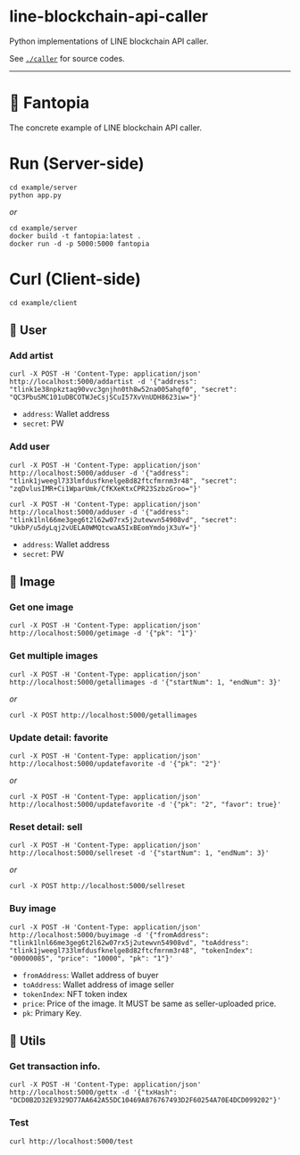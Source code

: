 # line-blockchain-api-caller
Python implementations of LINE blockchain API caller.

See [`./caller`](https://github.com/lukepark327/line-blockchain-api-caller/tree/main/caller) for source codes.

---

# :european_castle: Fantopia

The concrete example of LINE blockchain API caller.

<!--
*Fantopia* is the ...
-->

# Run (Server-side)

```
cd example/server
python app.py
```

*or*

```
cd example/server
docker build -t fantopia:latest .
docker run -d -p 5000:5000 fantopia
```

# Curl (Client-side)

```
cd example/client
```

## :couple: User

### Add artist

```
curl -X POST -H 'Content-Type: application/json' http://localhost:5000/addartist -d '{"address": "tlink1e38npkztaq90vvc3gnjhn0th8w52na005ahqf0", "secret": "QC3PbuSMC101uDBCOTWJeCsjSCuI57XvVnUDH8623iw="}'
```

* `address`: Wallet address
* `secret`: PW

### Add user

```
curl -X POST -H 'Content-Type: application/json' http://localhost:5000/adduser -d '{"address": "tlink1jweegl733lmfdusfknelge8d82ftcfmrnm3r48", "secret": "zqDvlusIMR+Ci1WparUmk/CfKXeKtxCPR23SzbzGroo="}'
```
```
curl -X POST -H 'Content-Type: application/json' http://localhost:5000/adduser -d '{"address": "tlink1lnl66me3geg6t2l62w07rx5j2utewvn54908vd", "secret": "UkbP/u5dyLqj2vUELA0WMQtcwaA5IxBEomYmdojX3uY="}'
```
* `address`: Wallet address
* `secret`: PW

## :floppy_disk: Image

<!--
### Upload image

```
curl -i -X PUT http://localhost:5000/uploadimage -F who="tlink1jweegl733lmfdusfknelge8d82ftcfmrnm3r48" -F name="1.jpeg" -F file=@"client_images/1.jpeg" -F amount="5"
```

* `who`: Wallet address of uploader
* `name`: Unique name of the file
* `file`: URI of the file
* `amount`: (optional) How many images you want to sell
* `price`: (optional) Price of the image

### Upload detail of image

```
curl -X POST -H 'Content-Type: application/json' http://localhost:5000/uploaddetail -d '{"tokenIndex": "00000085", "name": "1.jpeg", "description": {"artist": "tlink1e38npkztaq90vvc3gnjhn0th8w52na005ahqf0", "agency": "Loen Entertainment", "schedule": "2019 IU concert", "date": "12/01/2019", "minted": "01/12/2020"}, "amount": "5", "price": "10000"}'
```

* `tokenIndex`: NFT token index
* `name`: Unique name of the file
* `description`: dictionary-like details about the image. It MUST includes `artist`, `agency`, `schedule`, `date` and `minted` fields.
* `amount`: (optional) How many images you want to sell
* `price`: (optional) Price of the image
-->

### Get one image

```
curl -X POST -H 'Content-Type: application/json' http://localhost:5000/getimage -d '{"pk": "1"}'
```

### Get multiple images

```
curl -X POST -H 'Content-Type: application/json' http://localhost:5000/getallimages -d '{"startNum": 1, "endNum": 3}'
```

*or*

```
curl -X POST http://localhost:5000/getallimages
```

### Update detail: favorite

```
curl -X POST -H 'Content-Type: application/json' http://localhost:5000/updatefavorite -d '{"pk": "2"}'
```

*or*

```
curl -X POST -H 'Content-Type: application/json' http://localhost:5000/updatefavorite -d '{"pk": "2", "favor": true}'
```

### Reset detail: sell

```
curl -X POST -H 'Content-Type: application/json' http://localhost:5000/sellreset -d '{"startNum": 1, "endNum": 3}'
```

*or*

```
curl -X POST http://localhost:5000/sellreset
```

### Buy image

```
curl -X POST -H 'Content-Type: application/json' http://localhost:5000/buyimage -d '{"fromAddress": "tlink1lnl66me3geg6t2l62w07rx5j2utewvn54908vd", "toAddress": "tlink1jweegl733lmfdusfknelge8d82ftcfmrnm3r48", "tokenIndex": "00000085", "price": "10000", "pk": "1"}'
```

* `fromAddress`: Wallet address of buyer
* `toAddress`: Wallet address of image seller
* `tokenIndex`: NFT token index
* `price`: Price of the image. It MUST be same as seller-uploaded price.
* `pk`: Primary Key.

<!--
## :coffee: Product

### Upload product

```
curl -X POST -H 'Content-Type: application/json' http://localhost:5000/uploadproduct -d '{"name": "Cup", "nft_number": "00000085", "nft_name": "1.jpeg"}'
```

* `name`: Unique name of the product
* `nft_number`: NFT token index
* `nft_name`: Unique name of the image

### Get one image of product

```
curl -X POST -H 'Content-Type: application/json' http://localhost:5000/getproductimage -d '{"name": "Cup"}'
```

If saving file is needed, try:

```
curl -X POST -H 'Content-Type: application/json' http://localhost:5000/getproductimage -d '{"name": "Cup"}' > output.jpeg
```

**Notice**: Python Flask supports sending only one file at once.

### Get detail of product

```
curl -X POST -H 'Content-Type: application/json' http://localhost:5000/getproductdetail -d '{"name": "Cup"}'
```

* `name`: Unique name of the product

### Get multiple products' detail

```
curl -X POST -H 'Content-Type: application/json' http://localhost:5000/getproductdetails -d '{"names": ["Cup"]}'
```

* `names`: The array of the multiple products' name
-->

## :wrench: Utils

### Get transaction info.

```
curl -X POST -H 'Content-Type: application/json' http://localhost:5000/gettx -d '{"txHash": "DCD0B2D32E9329D77AA642A55DC10469A876767493D2F60254A70E4DCD099202"}'
```

### Test

```
curl http://localhost:5000/test
```
